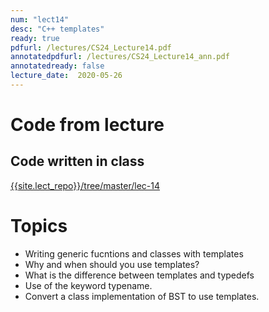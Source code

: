 ```yaml
---
num: "lect14"
desc: "C++ templates"
ready: true
pdfurl: /lectures/CS24_Lecture14.pdf
annotatedpdfurl: /lectures/CS24_Lecture14_ann.pdf
annotatedready: false
lecture_date:  2020-05-26
---
```


# Code from lecture

## Code written in class
[{{site.lect_repo}}/tree/master/lec-14]({{site.lect_repo}}/tree/master/lec-14)




# Topics
* Writing generic fucntions and classes with templates
* Why and when should you use templates?
* What is the difference between templates and typedefs
* Use of the keyword typename.
* Convert a class implementation of BST to use templates.


